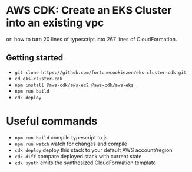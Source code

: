 # AWS CDK: Create an EKS Cluster into an existing vpc

or: how to turn 20 lines of typescript into 267 lines of CloudFormation.

## Getting started

* `git clone https://github.com/fortunecookiezen/eks-cluster-cdk.git`
* `cd eks-cluster-cdk`
* `npm install @aws-cdk/aws-ec2 @aws-cdk/aws-eks`
* `npm run build`
* `cdk deploy`

# Useful commands

 * `npm run build`   compile typescript to js
 * `npm run watch`   watch for changes and compile
 * `cdk deploy`      deploy this stack to your default AWS account/region
 * `cdk diff`        compare deployed stack with current state
 * `cdk synth`       emits the synthesized CloudFormation template
